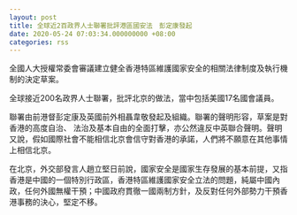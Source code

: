 ```yaml
---
layout: post
title: 全球近2百政界人士聯署批評港區國安法　彭定康發起
date: 2020-05-24 07:03:34.000000000 +08:00
categories: rss
---
```


全國人大授權常委會審議建立健全香港特區維護國家安全的相關法律制度及執行機制的決定草案。

全球接近200名政界人士聯署，批評北京的做法，當中包括美國17名國會議員。

聯署由前港督彭定康及英國前外相聶韋敬發起及組織。聯署的聲明形容，草案是對香港的高度自治、 法治及基本自由的全面打擊，亦公然違反中英聯合聲明。聲明又說，假如國際社會不能相信北京會信守對香港的承諾，人們將不願意在其他事情上相信北京。

在北京，外交部發言人趙立堅日前說，國家安全是國家生存發展的基本前提，又指香港是中國的一個特別行政區，香港特區維護國家安全立法的問題，純屬中國內政，任何外國無權干預；中國政府貫徹一國兩制方針，及反對任何外部勢力干預香港事務的決心，堅定不移。
